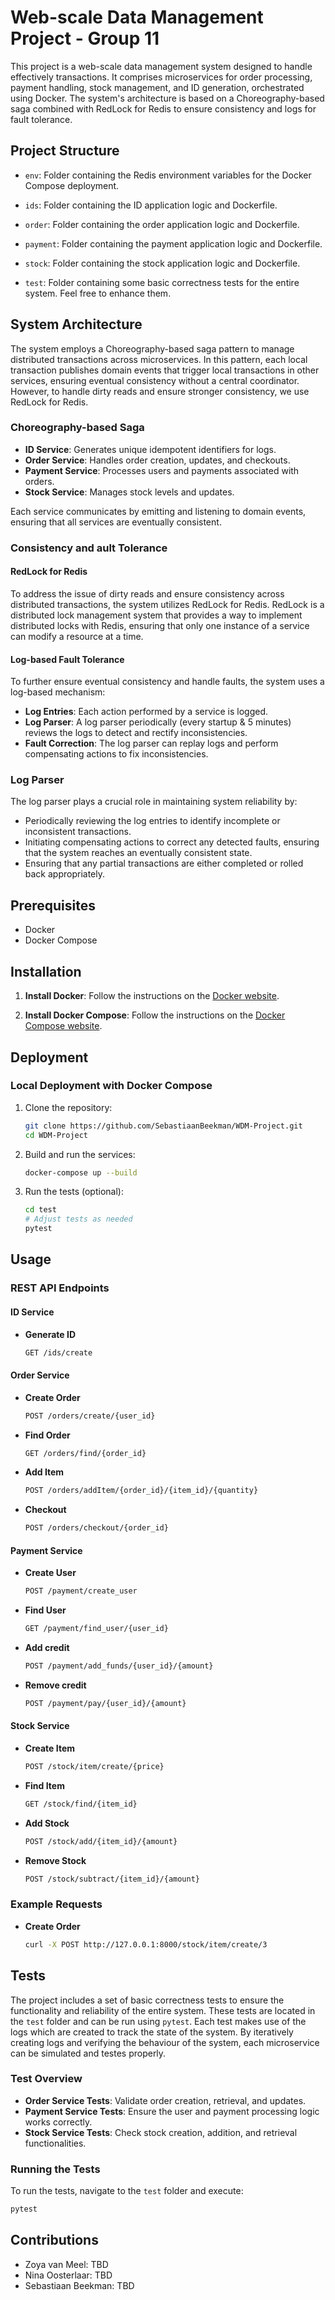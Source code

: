 # Web-scale Data Management Project - Group 11

This project is a web-scale data management system designed to handle effectively transactions. It comprises microservices for order processing, payment handling, stock management, and ID generation, orchestrated using Docker. The system's architecture is based on a Choreography-based saga combined with RedLock for Redis to ensure consistency and logs for fault tolerance.

## Project Structure

- `env`: 
    Folder containing the Redis environment variables for the Docker Compose deployment.

- `ids`: 
    Folder containing the ID application logic and Dockerfile.

- `order`: 
    Folder containing the order application logic and Dockerfile.

- `payment`: 
    Folder containing the payment application logic and Dockerfile.

- `stock`: 
    Folder containing the stock application logic and Dockerfile.

- `test`: 
    Folder containing some basic correctness tests for the entire system. Feel free to enhance them.

## System Architecture

The system employs a Choreography-based saga pattern to manage distributed transactions across microservices. In this pattern, each local transaction publishes domain events that trigger local transactions in other services, ensuring eventual consistency without a central coordinator. However, to handle dirty reads and ensure stronger consistency, we use RedLock for Redis.

### Choreography-based Saga

- **ID Service**: Generates unique idempotent identifiers for logs.
- **Order Service**: Handles order creation, updates, and checkouts.
- **Payment Service**: Processes users and payments associated with orders.
- **Stock Service**: Manages stock levels and updates.

Each service communicates by emitting and listening to domain events, ensuring that all services are eventually consistent.

### Consistency and ault Tolerance

#### RedLock for Redis

To address the issue of dirty reads and ensure consistency across distributed transactions, the system utilizes RedLock for Redis. RedLock is a distributed lock management system that provides a way to implement distributed locks with Redis, ensuring that only one instance of a service can modify a resource at a time.

#### Log-based Fault Tolerance

To further ensure eventual consistency and handle faults, the system uses a log-based mechanism:

- **Log Entries**: Each action performed by a service is logged.
- **Log Parser**: A log parser periodically (every startup & 5 minutes) reviews the logs to detect and rectify inconsistencies.
- **Fault Correction**: The log parser can replay logs and perform compensating actions to fix inconsistencies.

### Log Parser

The log parser plays a crucial role in maintaining system reliability by:

- Periodically reviewing the log entries to identify incomplete or inconsistent transactions.
- Initiating compensating actions to correct any detected faults, ensuring that the system reaches an eventually consistent state.
- Ensuring that any partial transactions are either completed or rolled back appropriately.

## Prerequisites

- Docker
- Docker Compose

## Installation

1. **Install Docker**: Follow the instructions on the [Docker website](https://docs.docker.com/get-docker/).

2. **Install Docker Compose**: Follow the instructions on the [Docker Compose website](https://docs.docker.com/compose/install/).

## Deployment

### Local Deployment with Docker Compose

1. Clone the repository:
    ```sh
    git clone https://github.com/SebastiaanBeekman/WDM-Project.git
    cd WDM-Project
    ```

2. Build and run the services:
    ```sh
    docker-compose up --build
    ```

3. Run the tests (optional):
    ```sh
    cd test
    # Adjust tests as needed
    pytest
    ```

## Usage

### REST API Endpoints

#### ID Service

- **Generate ID**
    ```sh
    GET /ids/create
    ```

#### Order Service

- **Create Order**
    ```sh
    POST /orders/create/{user_id}
    ```

- **Find Order**
    ```sh
    GET /orders/find/{order_id}
    ```

- **Add Item**
    ```sh
    POST /orders/addItem/{order_id}/{item_id}/{quantity}
    ```

- **Checkout**
    ```sh
    POST /orders/checkout/{order_id}
    ```

#### Payment Service

- **Create User**
    ```sh
    POST /payment/create_user
    ```

- **Find User**
    ```sh
    GET /payment/find_user/{user_id}
    ```

- **Add credit**
    ```sh
    POST /payment/add_funds/{user_id}/{amount}
    ```

- **Remove credit**
    ```sh
    POST /payment/pay/{user_id}/{amount}
    ```

#### Stock Service

- **Create Item**
    ```sh
    POST /stock/item/create/{price}
    ```

- **Find Item**
    ```sh
    GET /stock/find/{item_id}
    ```

- **Add Stock**
    ```sh
    POST /stock/add/{item_id}/{amount}
    ```

- **Remove Stock**
    ```sh
    POST /stock/subtract/{item_id}/{amount}
    ```

### Example Requests

- **Create Order**
    ```sh
    curl -X POST http://127.0.0.1:8000/stock/item/create/3
    ```

## Tests

The project includes a set of basic correctness tests to ensure the functionality and reliability of the entire system. These tests are located in the `test` folder and can be run using `pytest`. Each test makes use of the logs which are created to track the state of the system. By iteratively creating logs and verifying the behaviour of the system, each microservice can be simulated and testes properly. 

### Test Overview
- **Order Service Tests**: Validate order creation, retrieval, and updates.
- **Payment Service Tests**: Ensure the user and payment processing logic works correctly.
- **Stock Service Tests**: Check stock creation, addition, and retrieval functionalities.

### Running the Tests

To run the tests, navigate to the `test` folder and execute:

```sh
pytest
```

## Contributions

* Zoya van Meel: TBD
* Nina Oosterlaar: TBD
* Sebastiaan Beekman: TBD
